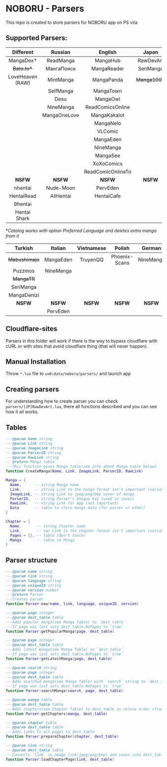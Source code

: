 # NOBORU - Parsers
This repo is created to store parsers for NOBORU app on PS vita
## Supported Parsers:
| Different       | Russian      | English           | Japan     | Spanish      | Portuguese  | French    |
|:---------------:|:------------:|:-----------------:|:---------:|:------------:|:-----------:|:---------:|
| MangaDex*       | ReadManga    | MangaHub          | RawDevArt | LeoManga     | Animaregia  | LelScanVF |
|~~Bato.to*~~        | МангаПоиск   | MangaReader       | SenManga  | InManga      | UnionMangas | ScanFR    |
| LoveHeaven (RAW)| MintManga    | MangaPanda        | ~~Manga1000~~ | Submanga     | ~~GoldenMangas~~| NineManga |
|                 | SelfManga    | MangaTown         |           | NineManga    |             |           |
|                 | Desu         | MangaOwl          |           | HeavenManga  |             |           |
|                 | NineManga    | ReadComicsOnline  |           | TumangaOnline|             |           |
|                 | MangaOneLove | MangaKakalot      |           |              |             |           |
|                 |              | MangaNelo         |           |              |             |           |
|                 |              | VLComic           |           |              |             |           |
|                 |              | MangaEden         |           |              |             |           |
|                 |              | NineManga         |           |              |             |           |
|                 |              | MangaSee          |           |              |             |           |
|                 |              | XoXoComics        |           |              |             |           |
|                 |              | ReadComicOnlineTo |           |              |             |           |
| **NSFW**        | **NSFW**     | **NSFW**          | **NSFW**  | **NSFW**     | **NSFW**    | **NSFW**  |
| nhentai         | Nude-Moon    | PervEden          |           | DoujinHentai |             |           |
| HentaiRead      | AllHentai    | HentaiCafe        |           |              |             |           |
| 9hentai         |              |                   |           |              |             |           |
| Hentai Shark    |              |                   |           |              |             |           |

**Catalog works with option Preferred Language and deletes extra manga from it* 

| Turkish           | Italian   | Vietnamese | Polish        | German    | Brazil    | Indonesian |
|:-----------------:|:---------:|:----------:|:-------------:|:---------:|:---------:|:----------:|
| ~~Mabushimajo~~   | MangaEden | TruyenQQ   | Phoenix-Scans | NineManga | NineManga | Komikid    |
| Puzzmos           | NineManga |            |               |           |           |            |
| ~~MangaTR~~ |           |            |               |           |           |            |
| SeriManga         |           |            |               |           |           |            |
| MangaDenizi       |           |            |               |           |           |            |
| **NSFW**          | **NSFW**  | **NSFW**   | **NSFW**      | **NSFW**  | **NSFW**  | **NSFW**   |
|                   | PervEden  |            |               |           |           |            |

## Cloudflare-sites
  Parsers in this folder will work if there is the way to bypass cloudflare with cURL or with sites that avoid cloudflare thing (that will never happen).

## Manual Installation
  Throw `*.lua` file to `ux0:data/noboru/parsers/` and launch app

## Creating parsers
  For understanding how to create parser you can check `parsers/[JP]RawDevArt.lua`, there all functions described and you can see how it all works.

## Tables
  ```Lua
  ---@param Name string
  ---@param Link string
  ---@param ImageLink string
  ---@param ParserID string
  ---@param RawLink string
  ---@return Manga table
  ---This function gives Manga table(see info about Manga table below)
  function CreateManga(Name, Link, ImageLink, ParserID, RawLink)

  Manga = {
	Name,      -- string Manga name
	Link,      -- string Link to the manga format isn't important (variable for parser)
	ImageLink, -- string Link to jpeg/png/bmp cover of manga
	ParserID,  -- string Parser's Unique key (used in saves)
	RawLink,   -- string Link for App (not important)
	Data       -- table to store manga data (for parser or other) 
  }
  
  Chapter = {
	Name,       -- string Chapter name
	Link,       -- var Link to the chapter format isn't important (variable for parser)
	Pages = {}, -- table (don't touch)
	Manga       -- table to Manga
  }
  ```
## Parser structure
  ```Lua
  ---@param name string
  ---@param link string
  ---@param language string
  ---@param uniqueID string
  ---@param version number
  ---@return Parser
  ---Creates parser
  function Parser:new(name, link, language, uniqueID, version)
  
  ---@param page integer
  ---@param dest_table table
  ---Adds popular manga(see Manga Table) to `dest_table`
  ---If page was last sets dest_table.NoPages to `true`
  function Parser:getPopularManga(page, dest_table)
  
  ---@param page integer
  ---@param dest_table table
  ---Adds latest manga(see Manga Table) to `dest_table`
  ---If page was last sets dest_table.NoPages to `true`
  function Parser:getLatestManga(page, dest_table)
  
  ---@param search string
  ---@param page integer
  ---@param dest_table table
  ---Adds searched manga(see Manga Table) with `search` string to `dest_table`
  ---If page was last sets dest_table.NoPages to `true`
  function Parser:searchManga(search, page, dest_table)
  
  ---@param manga table
  ---@param dest_table table
  ---Adds chapters(see Chapter Table) to dest_table in relese order (from 1st chapter to nth)
  function Parser:getChapters(manga, dest_table)
  
  ---@param chapter table
  ---@param dest_table table
  ---Adds links to all pages to dest_table
  function Parser:prepareChapter(chapter, dest_table)
  
  ---@param link string
  ---@param dest_table table
  ---Converts `link` in image_link(jpeg/png/bmp) and saves into dest_table.Link
  function Parser:loadChapterPage(link, dest_table)
 
  ```
